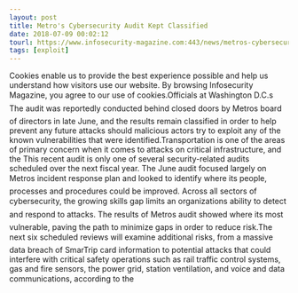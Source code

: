 ```yaml
---
layout: post
title: Metro's Cybersecurity Audit Kept Classified
date: 2018-07-09 00:02:12
tourl: https://www.infosecurity-magazine.com:443/news/metros-cybersecurity-audit-kept/
tags: [exploit]
---
```

Cookies enable us to provide the best experience possible and help us understand how visitors use our website. By browsing Infosecurity Magazine, you agree to our use of cookies.Officials at Washington D.C.s The audit was reportedly conducted behind closed doors by Metros board of directors in late June, and the results remain classified in order to help prevent any future attacks should malicious actors try to exploit any of the known vulnerabilities that were identified.Transportation is one of the areas of primary concern when it comes to attacks on critical infrastructure, and the This recent audit is only one of several security-related audits scheduled over the next fiscal year. The June audit focused largely on Metros incident response plan and looked to identify where its people, processes and procedures could be improved. Across all sectors of cybersecurity, the growing skills gap limits an organizations ability to detect and respond to attacks. The results of Metros audit showed where its most vulnerable, paving the path to minimize gaps in order to reduce risk.The next six scheduled reviews will examine additional risks, from a massive data breach of SmarTrip card information to potential attacks that could interfere with critical safety operations such as rail traffic control systems, gas and fire sensors, the power grid, station ventilation, and voice and data communications, according to the 